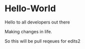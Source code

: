 # Hello-World
Hello to all developers out there

Making changes in life.


So this will be pull reqeues for edits2
